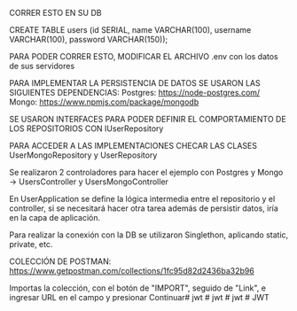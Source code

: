 CORRER ESTO EN SU DB

CREATE TABLE users (id SERIAL, name VARCHAR(100), username VARCHAR(100), password VARCHAR(150));

PARA PODER CORRER ESTO, MODIFICAR EL ARCHIVO .env con los datos de sus servidores

PARA IMPLEMENTAR LA PERSISTENCIA DE DATOS SE USARON LAS SIGUIENTES DEPENDENCIAS:
Postgres: https://node-postgres.com/
Mongo: https://www.npmjs.com/package/mongodb

SE USARON INTERFACES PARA PODER DEFINIR EL COMPORTAMIENTO DE LOS REPOSITORIOS CON IUserRepository

PARA ACCEDER A LAS IMPLEMENTACIONES CHECAR LAS CLASES UserMongoRepository y UserRepository

Se realizaron 2 controladores para hacer el ejemplo con Postgres y Mongo -> UsersController y UsersMongoController

En UserApplication se define la lógica intermedia entre el repositorio y el controller, si se necesitará hacer otra tarea
además de persistir datos, iría en la capa de aplicación.

Para realizar la conexión con la DB se utilizaron Singlethon, aplicando static, private, etc.

COLECCIÓN DE POSTMAN:
https://www.getpostman.com/collections/1fc95d82d2436ba32b96

Importas la colección, con el botón de "IMPORT", seguido de "Link", e ingresar URL en el campo y presionar Continuar#   j w t  
 #   j w t  
 #   j w t  
 #   J W T  
 